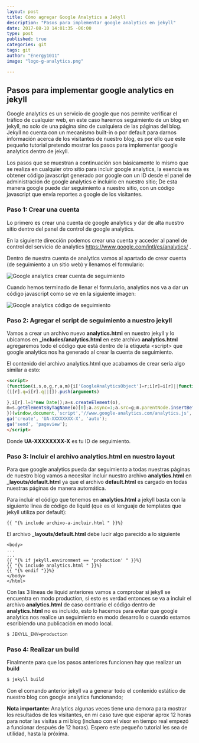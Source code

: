 ```yaml
---
layout: post
title: Cómo agregar Google Analytics a Jekyll
description: "Pasos para implementar google analytics en jekyll"
date: 2017-08-10 14:01:35 -06:00
type: post
published: true
categories: git
tags: git
author: "Energy1011"
image: "logo-g-analytics.png"

---
```


## Pasos para implementar google analytics en jekyll

Google analytics es un servicio de google que nos permite verificar el tráfico de cualquier web, en este caso haremos seguimiento de un  blog en jekyll, no solo de una página sino de cualquiera de las páginas del blog. Jekyll no cuenta con un mecanismo built-in o por default para darnos información acerca de los visitantes de nuestro blog, es por ello que este pequeño tutorial pretendo mostrar los pasos para implementar google analytics dentro de jekyll.

Los pasos que se muestran a continuación son básicamente lo mismo que se realiza en cualquier otro sitio para incluir google analytics, la esencia es obtener código javascript generado por google con un ID desde el panel de administración de google analytics e incluirlo en nuestro sitio; De esta manera google puede dar seguimiento a nuestro sitio, con un código javascript que envía reportes a google de los visitantes.

### Paso 1: Crear una cuenta
Lo primero es crear una cuenta de google analytics y dar de alta nuestro sitio dentro del panel de control de google analytics.

En la siguiente dirección podemos crear una cuenta y acceder al panel de control del servicio de analytics
<https://www.google.com/intl/es/analytics/> .

Dentro de nuestra cuenta de analytics vamos al apartado de crear cuenta (de seguimiento a un sitio web) y llenamos el formulario:

![Google analytics crear cuenta de seguimiento](/monsterpenguin/assets/ga-crear-cuenta.jpg)

Cuando hemos terminado de llenar el formulario, analytics nos va a dar un código javascript como se ve en la siguiente imagen:

![Google analytics código de seguimiento](/monsterpenguin/assets/ga-script-seguimiento.jpg)

### Paso 2: Agregar el script de seguimiento a nuestro jekyll

Vamos a crear un archivo nuevo **analytics.html** en nuestro jekyll y lo ubicamos en **\_includes/analytics.html** en este archivo **analytics.html** agregaremos todo el código que está dentro de la etiqueta \<script\> que google analytics nos ha generado al crear la cuenta de seguimiento.

El contenido del archivo analytics.html que acabamos de crear sería algo similar a esto:

```html
<script>
(function(i,s,o,g,r,a,m){i['GoogleAnalyticsObject']=r;i[r]=i[r]||function(){
(i[r].q=i[r].q||[]).push(arguments)

},i[r].l=1*new Date();a=s.createElement(o),
m=s.getElementsByTagName(o)[0];a.async=1;a.src=g;m.parentNode.insertBefore(a,m)
})(window,document,'script','//www.google-analytics.com/analytics.js','ga');
ga('create', 'UA-XXXXXXXX-X', 'auto');
ga('send', 'pageview');
</script>
```
Donde **UA-XXXXXXXX-X** es tu ID de seguimiento.

### Paso 3: Incluir el archivo analytics.html en nuestro layout
Para que google analytics pueda dar seguimiento a todas nuestras páginas de nuestro blog vamos a necesitar incluir nuestro archivo **analytics.html** en **_layouts/default.html** ya que el archivo **default.html** es cargado en todas nuestras páginas de manera automática.

Para incluir el código que tenemos en **analytics.html** a jekyll basta con la siguiente línea de código de liquid (que es el lenguaje de templates que jekyll utiliza por default):
```liquid
{{ "{% include archivo-a-incluir.html " }}%}
```

El archivo **_layouts/default.html** debe lucir algo parecido a lo siguiente
```liquid
<body>
...
...
{{ "{% if jekyll.environment == 'production' " }}%}
{{ "{% include analytics.html " }}%}
{{ "{% endif "}}%}
</body>
</html>
```

Con las 3 líneas de liquid anteriores vamos a comprobar si jekyll se encuentra en modo production, si esto es verdad entonces se va a incluir el archivo **analytics.html** de caso contrario el código dentro de **analytics.html** no es incluido, esto lo hacemos  para evitar que google analytics nos realice un seguimiento en modo desarrollo o cuando estamos escribiendo una publicación en modo local.


```bash
$ JEKYLL_ENV=production
```

### Paso 4: Realizar un build
Finalmente para que los pasos anteriores funcionen hay que realizar un **build**
```bash
$ jekyll build
```
Con el comando anterior jekyll va a generar todo el contenido estático de nuestro blog con google analytics funcionando;

**Nota importante:** Analytics algunas veces tiene una demora para mostrar los resultados de los visitantes, en mi caso tuve que esperar aprox 12 horas para notar las visitas a mi blog (incluso con el visor en tiempo real empezó a funcionar después de 12 horas). Espero este pequeño tutorial les sea de utilidad, hasta la próxima.

